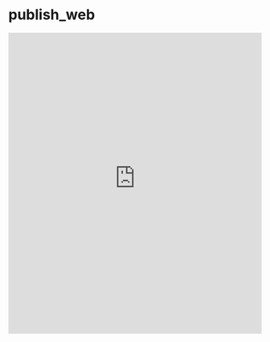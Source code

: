 # publish_web


<!DOCTYPE html>
<html lang="en">

<head>
  <meta charset="UTF-8">
  <meta name="viewport" content="width=device-width, initial-scale=1.0">
  <meta http-equiv="X-UA-Compatible" content="ie=edge">
  <title>Document</title>
  <script type="text/javascript">
    const webIntegrationId = "hYEVz6U4O9gifAUgkkOOG5DWIZDA5czl";
    function login() {
      function isLoggedIn() {
        return fetch("https://yourtenant.eu.qlikcloud.com/api/v1/users/me", {
          method: 'GET',
          mode: 'cors',
          credentials: 'include',
          headers: {
            'Content-Type': 'application/json',
            'qlik-web-integration-id': webIntegrationId,
          },
        }).then(response => {
          return response.status === 200;
        });
      }
      return isLoggedIn().then(loggedIn => {
        if (!loggedIn) {
          // check login
            window.top.location.href = "https://yourtenant.eu.qlikcloud.com/login?qlik-web-integration-id=" + webIntegrationId + "&returnto=" + top.location.href;
          throw new Error('not logged in');
        }
      });
    }
	login()
  </script>
</head>

<body style="height:600px;">
	<iframe src="https://839p7dmjhpjpkxr.sg.qlikcloud.com/single/?appid=732ac2c7-f056-4bc9-b0fc-f9c3131a0a91&sheet=721b20be-ae95-44e1-b476-b50969ca536f&theme=FSMK1&opt=ctxmenu,currsel" style="border:none;width:100%;height:100%;"></iframe>
</body>

</html>
